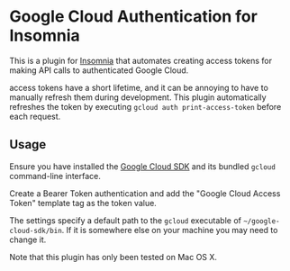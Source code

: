 # Google Cloud Authentication for Insomnia

This is a plugin for [Insomnia](https://insomnia.rest/) that automates creating access tokens for making API calls to authenticated Google Cloud.

access tokens have a short lifetime, and it can be annoying to have to manually refresh them during development. This plugin automatically refreshes the token by executing `gcloud auth print-access-token` before each request.
  
## Usage
Ensure you have installed the [Google Cloud SDK](https://cloud.google.com/sdk/install) and its bundled `gcloud` command-line interface.
  
Create a Bearer Token authentication and add the "Google Cloud Access Token" template tag as the token value.
  
The settings specify a default path to the `gcloud` executable of `~/google-cloud-sdk/bin`. If it is somewhere else on your machine you may need to change it.
 
Note that this plugin has only been tested on Mac OS X. 
